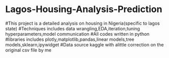 # Lagos-Housing-Analysis-Prediction
#This project is a detailed analysis on housing in Nigeria(specific to lagos state)
#Techniques includes data wrangling,EDA,iteration,tuning hyperparameters,model communication 
#All codes written in python
#libraries includes plotly,matplotlib,pandas,linear models,tree models,sklearn,ipywidget
#Data source kaggle with alittle correction on the original csv file by me
